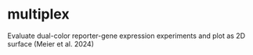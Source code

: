 # multiplex
Evaluate dual-color reporter-gene expression experiments and plot as 2D surface (Meier et al. 2024) 
